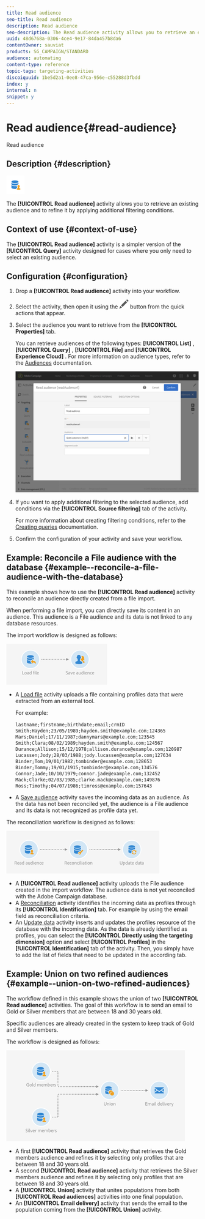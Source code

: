```yaml
---
title: Read audience
seo-title: Read audience
description: Read audience
seo-description: The Read audience activity allows you to retrieve an existing audience and to refine it by applying additional filtering conditions.
uuid: 48d6768a-0306-4ce4-9e17-84da457b8da6
contentOwner: sauviat
products: SG_CAMPAIGN/STANDARD
audience: automating
content-type: reference
topic-tags: targeting-activities
discoiquuid: 1be5d2a1-0ee8-47ca-956e-c55288d3fbdd
index: y
internal: n
snippet: y
---
```


# Read audience{#read-audience}

Read audience

## Description {#description}

![](assets/prefill.png)

The **[!UICONTROL Read audience]** activity allows you to retrieve an existing audience and to refine it by applying additional filtering conditions.

## Context of use {#context-of-use}

The **[!UICONTROL Read audience]** activity is a simpler version of the **[!UICONTROL Query]** activity designed for cases where you only need to select an existing audience.

## Configuration {#configuration}

1. Drop a **[!UICONTROL Read audience]** activity into your workflow.
1. Select the activity, then open it using the ![](assets/edit_darkgrey-24px.png) button from the quick actions that appear.
1. Select the audience you want to retrieve from the **[!UICONTROL Properties]** tab.

   You can retrieve audiences of the following types: **[!UICONTROL List]** , **[!UICONTROL Query]** , **[!UICONTROL File]** and **[!UICONTROL Experience Cloud]** . For more information on audience types, refer to the [Audiences](../../audiences/using/about-audiences.md) documentation.

   ![](assets/readaudience_activity1.png)

1. If you want to apply additional filtering to the selected audience, add conditions via the **[!UICONTROL Source filtering]** tab of the activity.

   For more information about creating filtering conditions, refer to the [Creating queries](../../automating/using/editing-queries.md#creating-queries) documentation.

1. Confirm the configuration of your activity and save your workflow.

## Example: Reconcile a File audience with the database {#example--reconcile-a-file-audience-with-the-database}

This example shows how to use the **[!UICONTROL Read audience]** activity to reconcile an audience directly created from a file import.

When performing a file import, you can directly save its content in an audience. This audience is a File audience and its data is not linked to any database resources.

The import workflow is designed as follows:

![](assets/readaudience_activity_example3.png)

* A [Load file](../../automating/using/load-file.md) activity uploads a file containing profiles data that were extracted from an external tool.

  For example:

  ```
  lastname;firstname;birthdate;email;crmID
  Smith;Hayden;23/05/1989;hayden.smith@example.com;124365
  Mars;Daniel;17/11/1987;dannymars@example.com;123545
  Smith;Clara;08/02/1989;hayden.smith@example.com;124567
  Durance;Allison;15/12/1978;allison.durance@example.com;120987
  Lucassen;Jody;28/03/1988;jody.lucassen@example.com;127634
  Binder;Tom;19/01/1982;tombinder@example.com;128653
  Binder;Tommy;19/01/1915;tombinder@example.com;134576
  Connor;Jade;10/10/1979;connor.jade@example.com;132452
  Mack;Clarke;02/03/1985;clarke.mack@example.com;149876
  Ross;Timothy;04/07/1986;timross@example.com;157643
  ```

* A [Save audience](../../automating/using/save-audience.md) activity saves the incoming data as an audience. As the data has not been reconciled yet, the audience is a File audience and its data is not recognized as profile data yet.

The reconciliation workflow is designed as follows:

![](assets/readaudience_activity_example2.png)

* A **[!UICONTROL Read audience]** activity uploads the File audience created in the import workflow. The audience data is not yet reconciled with the Adobe Campaign database.
* A [Reconciliation](../../automating/using/reconciliation.md) activity identifies the incoming data as profiles through its **[!UICONTROL Identification]** tab. For example by using the **email** field as reconciliation criteria.
* An [Update data](../../automating/using/update-data.md) activity inserts and updates the profiles resource of the database with the incoming data. As the data is already identified as profiles, you can select the **[!UICONTROL Directly using the targeting dimension]** option and select **[!UICONTROL Profiles]** in the **[!UICONTROL Identification]** tab of the activity. Then, you simply have to add the list of fields that need to be updated in the according tab.

## Example: Union on two refined audiences {#example--union-on-two-refined-audiences}

The workflow defined in this example shows the union of two **[!UICONTROL Read audience]** activities. The goal of this workflow is to send an email to Gold or Silver members that are between 18 and 30 years old.

Specific audiences are already created in the system to keep track of Gold and Silver members.

The workflow is designed as follows:

![](assets/readaudience_activity_example1.png)

* A first **[!UICONTROL Read audience]** activity that retrieves the Gold members audience and refines it by selecting only profiles that are between 18 and 30 years old.
* A second **[!UICONTROL Read audience]** activity that retrieves the Silver members audience and refines it by selecting only profiles that are between 18 and 30 years old.
* A **[!UICONTROL Union]** activity that unites populations from both **[!UICONTROL Read audiences]** activities into one final population.
* An **[!UICONTROL Email delivery]** activity that sends the email to the population coming from the **[!UICONTROL Union]** activity.

